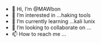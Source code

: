 - 👋 Hi, I’m @MAWbon
- 👀 I’m interested in ...haking tools
- 🌱 I’m currently learning ...kali lunix
- 💞️ I’m looking to collaborate on ...
- 📫 How to reach me ...

<!---
MAWbon/MAWbon is a ✨ special ✨ repository because its `README.md` (this file) appears on your GitHub profile.
You can click the Preview link to take a look at your changes.
--->
